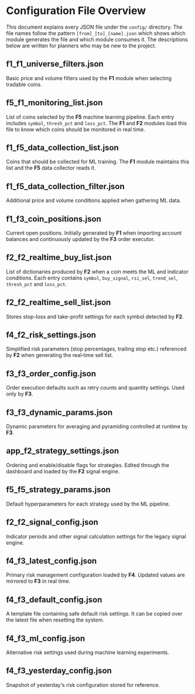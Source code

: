 # Configuration File Overview

This document explains every JSON file under the `config/` directory. The file names follow the pattern
`[from]_[to]_[name].json` which shows which module generates the file and which module consumes it.
The descriptions below are written for planners who may be new to the project.

## f1_f1_universe_filters.json
Basic price and volume filters used by the **F1** module when selecting tradable coins.

## f5_f1_monitoring_list.json
List of coins selected by the **F5** machine learning pipeline. Each entry includes
`symbol`, `thresh_pct` and `loss_pct`. The **F1** and **F2** modules
load this file to know which coins should be monitored in real time.

## f1_f5_data_collection_list.json
Coins that should be collected for ML training. The **F1** module maintains this list and the
**F5** data collector reads it.

## f1_f5_data_collection_filter.json
Additional price and volume conditions applied when gathering ML data.

## f1_f3_coin_positions.json
Current open positions. Initially generated by **F1** when importing account balances
and continuously updated by the **F3** order executor.

## f2_f2_realtime_buy_list.json
List of dictionaries produced by **F2** when a coin meets the ML and indicator
conditions. Each entry contains `symbol`, `buy_signal`, `rsi_sel`, `trend_sel`,
`thresh_pct` and `loss_pct`.

## f2_f2_realtime_sell_list.json
Stores stop-loss and take-profit settings for each symbol detected by **F2**.

## f4_f2_risk_settings.json
Simplified risk parameters (stop percentages, trailing stop etc.) referenced by **F2**
when generating the real‑time sell list.

## f3_f3_order_config.json
Order execution defaults such as retry counts and quantity settings. Used only by **F3**.

## f3_f3_dynamic_params.json
Dynamic parameters for averaging and pyramiding controlled at runtime by **F3**.

## app_f2_strategy_settings.json
Ordering and enable/disable flags for strategies. Edited through the dashboard and loaded
by the **F2** signal engine.

## f5_f5_strategy_params.json
Default hyperparameters for each strategy used by the ML pipeline.

## f2_f2_signal_config.json
Indicator periods and other signal calculation settings for the legacy signal engine.

## f4_f3_latest_config.json
Primary risk management configuration loaded by **F4**. Updated values are mirrored to
**F3** in real time.

## f4_f3_default_config.json
A template file containing safe default risk settings. It can be copied over the latest
file when resetting the system.

## f4_f3_ml_config.json
Alternative risk settings used during machine learning experiments.

## f4_f3_yesterday_config.json
Snapshot of yesterday's risk configuration stored for reference.

